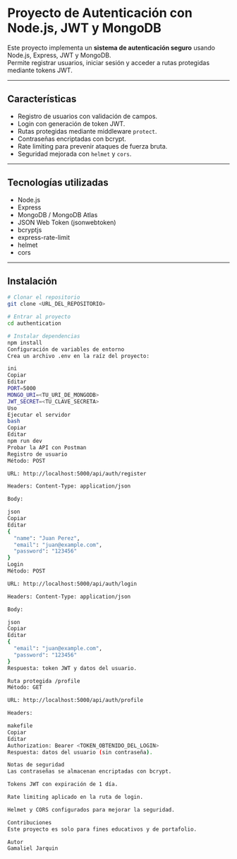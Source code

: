 # Proyecto de Autenticación con Node.js, JWT y MongoDB

Este proyecto implementa un **sistema de autenticación seguro** usando Node.js, Express, JWT y MongoDB.  
Permite registrar usuarios, iniciar sesión y acceder a rutas protegidas mediante tokens JWT.

---

## Características

- Registro de usuarios con validación de campos.  
- Login con generación de token JWT.  
- Rutas protegidas mediante middleware `protect`.  
- Contraseñas encriptadas con bcrypt.  
- Rate limiting para prevenir ataques de fuerza bruta.  
- Seguridad mejorada con `helmet` y `cors`.  

---

## Tecnologías utilizadas

- Node.js  
- Express  
- MongoDB / MongoDB Atlas  
- JSON Web Token (jsonwebtoken)  
- bcryptjs  
- express-rate-limit  
- helmet  
- cors  

---

## Instalación

```bash
# Clonar el repositorio
git clone <URL_DEL_REPOSITORIO>

# Entrar al proyecto
cd authentication

# Instalar dependencias
npm install
Configuración de variables de entorno
Crea un archivo .env en la raíz del proyecto:

ini
Copiar
Editar
PORT=5000
MONGO_URI=<TU_URI_DE_MONGODB>
JWT_SECRET=<TU_CLAVE_SECRETA>
Uso
Ejecutar el servidor
bash
Copiar
Editar
npm run dev
Probar la API con Postman
Registro de usuario
Método: POST

URL: http://localhost:5000/api/auth/register

Headers: Content-Type: application/json

Body:

json
Copiar
Editar
{
  "name": "Juan Perez",
  "email": "juan@example.com",
  "password": "123456"
}
Login
Método: POST

URL: http://localhost:5000/api/auth/login

Headers: Content-Type: application/json

Body:

json
Copiar
Editar
{
  "email": "juan@example.com",
  "password": "123456"
}
Respuesta: token JWT y datos del usuario.

Ruta protegida /profile
Método: GET

URL: http://localhost:5000/api/auth/profile

Headers:

makefile
Copiar
Editar
Authorization: Bearer <TOKEN_OBTENIDO_DEL_LOGIN>
Respuesta: datos del usuario (sin contraseña).

Notas de seguridad
Las contraseñas se almacenan encriptadas con bcrypt.

Tokens JWT con expiración de 1 día.

Rate limiting aplicado en la ruta de login.

Helmet y CORS configurados para mejorar la seguridad.

Contribuciones
Este proyecto es solo para fines educativos y de portafolio.

Autor
Gamaliel Jarquin
